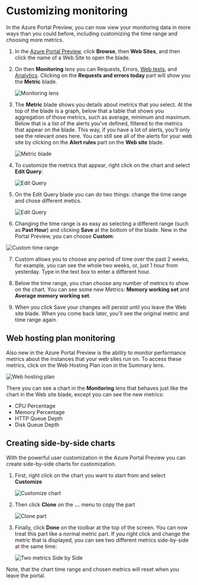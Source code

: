 <properties title="How to customize monitoring" pageTitle="How to customize monitoring" description="Learn how to customize monitoring charts in Azure." authors="stepsic"  />

# Customizing monitoring

In the Azure Portal Preview, you can now view your monitoring data in more ways than you could before, including customizing the time range and choosing more metrics.

1. In the [Azure Portal Preview](https://portal.azure.com/), click **Browse**, then **Web Sites**, and then click the name of a Web Site to open the blade.

2. On then **Monitoring** lens you can Requests, Errors, [Web tests](http://go.microsoft.com/fwlink/?LinkID=394528&clcid=0x409), and [Analytics](http://go.microsoft.com/fwlink/?LinkID=394529&clcid=0x409). Clicking on the **Requests and errors today** part will show you the **Metric** blade.

   ![Monitoring lens](./media/insights-how-to-customize-monitoring/Insights_MonitoringChart.png)

3. The **Metric** blade shows you details about metrics that you select. At the top of the blade is a graph, below that a table that shows you aggregation of those metrics, such as average, minimum and maximum. Below that is a list of the alerts you’ve defined, filtered to the metrics that appear on the blade. This way, if you have a lot of alerts, you’ll only see the relevant ones here. You can still see all of the alerts for your web site by clicking on the **Alert rules** part on the **Web site** blade.

   ![Metric blade](./media/insights-how-to-customize-monitoring/Insights_MetricBlade.png)

4. To customize the metrics that appear, right click on the chart and select **Edit Query**: 

   ![Edit Query](./media/insights-how-to-customize-monitoring/Insights_MetricMenu.png)

5. On the Edit Query blade you can do two things: change the time range and chose different metics.

   ![Edit Query](./media/insights-how-to-customize-monitoring/Insights_EditQuery.png)

6. Changing the time range is as easy as selecting a different range (such as **Past Hour**) and clicking **Save** at the bottom of the blade. New in the Portal Preview, you can choose **Custom**:

  ![Custom time range](./media/insights-how-to-customize-monitoring/Insights_CustomTime.png)
   
7. Custom allows you to choose any period of time over the past 2 weeks, for example, you can see the whole two weeks, or, just 1 hour from yesterday. Type in the text box to enter a different hour.

8. Below the time range, you chan choose any number of metrics to show on the chart. You can see some new Metrics: **Memory working set** and **Average memory working set**.

9. When you click Save your changes will persist until you leave the Web site blade. When you come back later, you'll see the original metric and time range again.

## Web hosting plan monitoring

Also new in the Azure Portal Preview is the ability to monitor performance metrics about the instances that your web sites run on. To access these metrics, click on the Web Hosting Plan icon in the Summary lens.

   ![Web hosting plan](./media/insights-how-to-customize-monitoring/Insights_WHPSelect.png)
   
There you can see a chart in the **Monitoring** lens that behaves just like the chart in the Web site blade, except you can see the new metrics:
- CPU Percentage
- Memory Percentage
- HTTP Queue Depth
- Disk Queue Depth

## Creating side-by-side charts

With the powerful user customization in the Azure Portal Preview you can create side-by-side charts for customization.

1. First, right click on the chart you want to start from and select **Customize**

   ![Customize chart](./media/insights-how-to-customize-monitoring/Insights_Customize.png)

2. Then click **Clone** on the **...** menu to copy the part

   ![Clone part](./media/insights-how-to-customize-monitoring/Insights_ClonePart.png)

3. Finally, click **Done** on the toolbar at the top of the screen. You can now treat this part like a normal metric part. If you right click and change the metric that is displayed, you can see two different metrics side-by-side at the same time:

   ![Two metrics Side by Side](./media/insights-how-to-customize-monitoring/Insights_SideBySide.png)
   
Note, that the chart time range and chosen metrics will reset when you leave the portal.



